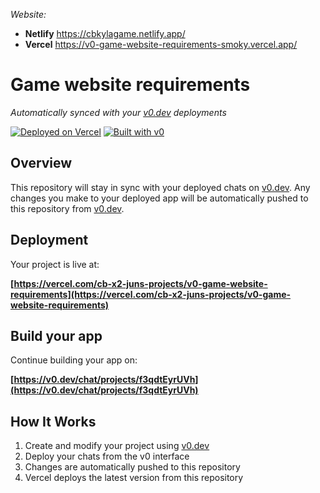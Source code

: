 *Website:*

- **Netlify** <https://cbkylagame.netlify.app/>
- **Vercel** <https://v0-game-website-requirements-smoky.vercel.app/>


# Game website requirements

*Automatically synced with your [v0.dev](https://v0.dev) deployments*

[![Deployed on Vercel](https://img.shields.io/badge/Deployed%20on-Vercel-black?style=for-the-badge&logo=vercel)](https://vercel.com/cb-x2-juns-projects/v0-game-website-requirements)
[![Built with v0](https://img.shields.io/badge/Built%20with-v0.dev-black?style=for-the-badge)](https://v0.dev/chat/projects/f3qdtEyrUVh)

## Overview

This repository will stay in sync with your deployed chats on [v0.dev](https://v0.dev).
Any changes you make to your deployed app will be automatically pushed to this repository from [v0.dev](https://v0.dev).

## Deployment

Your project is live at:

**[https://vercel.com/cb-x2-juns-projects/v0-game-website-requirements](https://vercel.com/cb-x2-juns-projects/v0-game-website-requirements)**

## Build your app

Continue building your app on:

**[https://v0.dev/chat/projects/f3qdtEyrUVh](https://v0.dev/chat/projects/f3qdtEyrUVh)**

## How It Works

1. Create and modify your project using [v0.dev](https://v0.dev)
2. Deploy your chats from the v0 interface
3. Changes are automatically pushed to this repository
4. Vercel deploys the latest version from this repository
